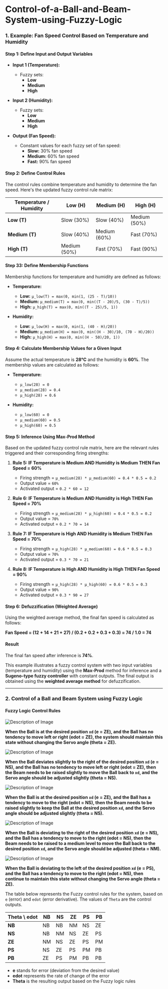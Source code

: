 # Control-of-a-Ball-and-Beam-System-using-Fuzzy-Logic

### 1. Example: Fan Speed Control Based on Temperature and Humidity

#### Step 1: Define Input and Output Variables

- **Input 1 (Temperature):**
  - Fuzzy sets:
    - **Low**
    - **Medium**
    - **High**

- **Input 2 (Humidity):**
  - Fuzzy sets:
    - **Low**
    - **Medium**
    - **High**

- **Output (Fan Speed):**
  - Constant values for each fuzzy set of fan speed:
    - **Slow:** 30% fan speed
    - **Medium:** 60% fan speed
    - **Fast:** 90% fan speed

#### Step 2: Define Control Rules

The control rules combine temperature and humidity to determine the fan speed. Here's the updated fuzzy control rule matrix:

| Temperature / Humidity | Low (H)    | Medium (H) | High (H)   |
|------------------------|------------|------------|------------|
| **Low (T)**            | Slow (30%) | Slow (40%) | Medium (50%) |
| **Medium (T)**         | Slow (40%) | Medium (60%)| Fast (70%)  |
| **High (T)**           | Medium (50%)| Fast (70%) | Fast (90%)  |

#### Step 33: Define Membership Functions

Membership functions for temperature and humidity are defined as follows:

- **Temperature:**
  - **Low:** `μ_low(T) = max(0, min(1, (25 - T)/10))`
  - **Medium:** `μ_medium(T) = max(0, min((T - 20)/5, (30 - T)/5))`
  - **High:** `μ_high(T) = max(0, min((T - 25)/5, 1))`

- **Humidity:**
  - **Low:** `μ_low(H) = max(0, min(1, (40 - H)/20))`
  - **Medium:** `μ_medium(H) = max(0, min((H - 30)/10, (70 - H)/20))`
  - **High:** `μ_high(H) = max(0, min((H - 50)/20, 1))`

#### Step 4: Calculate Membership Values for a Given Input

Assume the actual temperature is **28°C** and the humidity is **60%**. The membership values are calculated as follows:

- **Temperature:**
  - `μ_low(28) = 0`
  - `μ_medium(28) = 0.4`
  - `μ_high(28) = 0.6`

- **Humidity:**
  - `μ_low(60) = 0`
  - `μ_medium(60) = 0.5`
  - `μ_high(60) = 0.5`

#### Step 5: Inference Using Max-Prod Method

Based on the updated fuzzy control rule matrix, here are the relevant rules triggered and their corresponding firing strengths:

1. **Rule 5: IF Temperature is Medium AND Humidity is Medium THEN Fan Speed = 60%**
   - Firing strength = `μ_medium(28) * μ_medium(60) = 0.4 * 0.5 = 0.2`
   - Output value = `60%`
   - Activated output = `0.2 * 60 = 12`

2. **Rule 6: IF Temperature is Medium AND Humidity is High THEN Fan Speed = 70%**
   - Firing strength = `μ_medium(28) * μ_high(60) = 0.4 * 0.5 = 0.2`
   - Output value = `70%`
   - Activated output = `0.2 * 70 = 14`

3. **Rule 7: IF Temperature is High AND Humidity is Medium THEN Fan Speed = 70%**
   - Firing strength = `μ_high(28) * μ_medium(60) = 0.6 * 0.5 = 0.3`
   - Output value = `70%`
   - Activated output = `0.3 * 70 = 21`

4. **Rule 8: IF Temperature is High AND Humidity is High THEN Fan Speed = 90%**
   - Firing strength = `μ_high(28) * μ_high(60) = 0.6 * 0.5 = 0.3`
   - Output value = `90%`
   - Activated output = `0.3 * 90 = 27`

#### Step 6: Defuzzification (Weighted Average)

Using the weighted average method, the final fan speed is calculated as follows:

**Fan Speed = (12 + 14 + 21 + 27) / (0.2 + 0.2 + 0.3 + 0.3) = 74 / 1.0 = 74**


#### Result

The final fan speed after inference is **74%**.

This example illustrates a fuzzy control system with two input variables (temperature and humidity) using the **Max-Prod** method for inference and a **Sugeno-type fuzzy controller** with constant outputs. The final output is obtained using the **weighted average method** for defuzzification.

---

### 2. Control of a Ball and Beam System using Fuzzy Logic

#### Fuzzy Logic Control Rules
![Description of Image](./image/1.png)

**When the Ball is at the desired position `xd` (e = ZE), and the Ball has no tendency to move left or right (edot = ZE), the system should maintain this state without changing the Servo angle (theta = ZE).**

![Description of Image](./image/2.png)

**When the Ball deviates slightly to the right of the desired position `xd` (e = NS), and the Ball has no tendency to move left or right (edot = ZE), then the Beam needs to be raised slightly to move the Ball back to `xd`, and the Servo angle should be adjusted slightly (theta = NS).**

![Description of Image](./image/3.png)

**When the Ball is at the desired position `xd` (e = ZE), and the Ball has a tendency to move to the right (edot = NS), then the Beam needs to be raised slightly to keep the Ball at the desired position `xd`, and the Servo angle should be adjusted slightly (theta = NS).**

![Description of Image](./image/4.png)

**When the Ball is deviating to the right of the desired position `xd` (e = NS), and the Ball has a tendency to move to the right (edot = NS), then the Beam needs to be raised to a medium level to move the Ball back to the desired position `xd`, and the Servo angle should be adjusted (theta = NM).**

![Description of Image](./image/5.png)

**When the Ball is deviating to the left of the desired position `xd` (e = PS), and the Ball has a tendency to move to the right (edot = NS), then continue to maintain this state without changing the Servo angle (theta = ZE).**

The table below represents the Fuzzy control rules for the system, based on `e` (error) and `edot` (error derivative). The values of `Theta` are the control outputs.

| Theta \ edot | NB  | NS  | ZE  | PS  | PB  |
|--------------|-----|-----|-----|-----|-----|
| **NB**       | NB  | NB  | NM  | NS  | ZE  |
| **NS**       | NB  | NM  | NS  | ZE  | PS  |
| **ZE**       | NM  | NS  | ZE  | PS  | PM  |
| **PS**       | NS  | ZE  | PS  | PM  | PB  |
| **PB**       | ZE  | PS  | PM  | PB  | PB  |

- **e** stands for error (deviation from the desired value)
- **edot** represents the rate of change of the error
- **Theta** is the resulting output based on the Fuzzy logic rules

